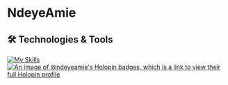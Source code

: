 # NdeyeAmie

## 🛠 Technologies & Tools

[![My Skills](https://skillicons.dev/icons?i=html,css,js,ts,bootstrap,materialui,sass,tailwind,react,nextjs,vite,astro,redux,nodejs,express,nestjs,jest,md,python,django,git,graphql,postgres,mysql,mongodb,docker,vscode,figma,postman,supabase,linux)](https://skillicons.dev)
[![An image of @ndeyeamie's Holopin badges, which is a link to view their full Holopin profile](https://holopin.me/ndeyeamie)](https://holopin.io/@ndeyeamie)
